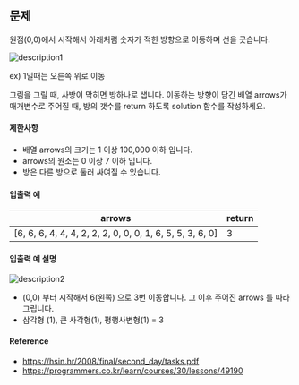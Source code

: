 ## 문제
원점(0,0)에서 시작해서 아래처럼 숫자가 적힌 방향으로 이동하며 선을 긋습니다.

![description1](https://grepp-programmers.s3.amazonaws.com/files/ybm/ec8f232bf0/a47a6c2e-ec84-4bfb-9d4b-ff3ba589b42a.png)

ex) 1일때는 오른쪽 위로 이동

그림을 그릴 때, 사방이 막히면 방하나로 샙니다.
이동하는 방향이 담긴 배열 arrows가 매개변수로 주어질 때, 방의 갯수를 return 하도록 solution 함수를 작성하세요.

#### 제한사항
* 배열 arrows의 크기는 1 이상 100,000 이하 입니다.
* arrows의 원소는 0 이상 7 이하 입니다.
* 방은 다른 방으로 둘러 싸여질 수 있습니다.

#### 입출력 예

arrows | return
--- | ---
[6, 6, 6, 4, 4, 4, 2, 2, 2, 0, 0, 0, 1, 6, 5, 5, 3, 6, 0] | 3

#### 입출력 예 설명
![description2](https://grepp-programmers.s3.amazonaws.com/files/ybm/74fd8df438/22a1ee81-75a6-4220-bd15-6230e35e2931.png)

* (0,0) 부터 시작해서 6(왼쪽) 으로 3번 이동합니다. 그 이후 주어진 arrows 를 따라 그립니다.
* 삼각형 (1), 큰 사각형(1), 평행사변형(1) = 3

#### Reference
* https://hsin.hr/2008/final/second_day/tasks.pdf
* https://programmers.co.kr/learn/courses/30/lessons/49190
